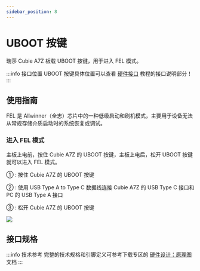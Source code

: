 ```yaml
---
sidebar_position: 8
---
```


# UBOOT 按键

瑞莎 Cubie A7Z 板载 UBOOT 按键，用于进入 FEL 模式。

:::info 接口位置
UBOOT 按键具体位置可以查看 [硬件接口](./hardware-info) 教程的接口说明部分！
:::

## 使用指南

FEL 是 Allwinner（全志）芯片中的一种低级启动和刷机模式，主要用于设备无法从常规存储介质启动时的系统恢复或调试。

### 进入 FEL 模式

主板上电前，按住 Cubie A7Z 的 UBOOT 按键，主板上电后，松开 UBOOT 按键就可以进入 FEL 模式。

① : 按住 Cubie A7Z 的 UBOOT 按键

② : 使用 USB Type A to Type C 数据线连接 Cubie A7Z 的 USB Type C 接口和 PC 的 USB Type A 接口

③ : 松开 Cubie A7Z 的 UBOOT 按键

<div style={{textAlign: 'center'}}>
  <img src="/img/cubie/a7z/a7z-fel-mode.webp" style={{width: '100%', maxWidth: '1200px'}} />
</div>

## 接口规格

:::info 技术参考
完整的技术规格和引脚定义可参考下载专区的 [硬件设计：原理图](../download) 文档
:::

